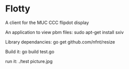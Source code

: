 # Flotty
A client for the MUC CCC flipdot display

An application to view pbm files:
sudo apt-get install sxiv

Library dependancies:
go get github.com/nfnt/resize

Build it:
go build test.go

run it:
./test picture.jpg
